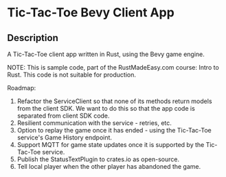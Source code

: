 # Tic-Tac-Toe Bevy Client App

## Description

A Tic-Tac-Toe client app written in Rust, using the Bevy game engine.

NOTE: This is sample code, part of the RustMadeEasy.com course: Intro to Rust. This code is not suitable for
production.

Roadmap:

1. Refactor the ServiceClient so that none of its methods return models from the client SDK. We want to do this so that the app code is separated from client SDK code.  
2. Resilient communication with the service - retries, etc.
3. Option to replay the game once it has ended - using the Tic-Tac-Toe service's Game History endpoint.
4. Support MQTT for game state updates once it is supported by the Tic-Tac-Toe service.
5. Publish the StatusTextPlugin to crates.io as open-source.
6. Tell local player when the other player has abandoned the game.
